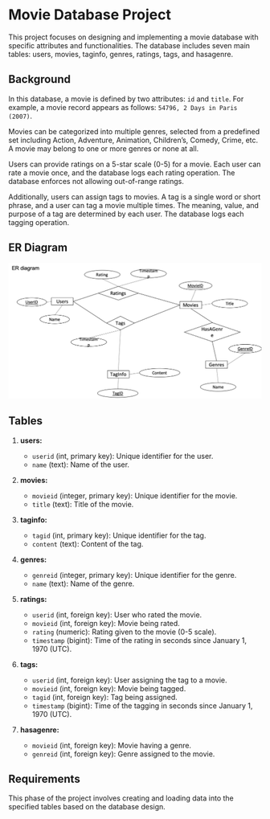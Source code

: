 # Movie Database Project

This project focuses on designing and implementing a movie database with specific attributes and functionalities. The database includes seven main tables: users, movies, taginfo, genres, ratings, tags, and hasagenre.

## Background

In this database, a movie is defined by two attributes: `id` and `title`. For example, a movie record appears as follows: `54796, 2 Days in Paris (2007)`.

Movies can be categorized into multiple genres, selected from a predefined set including Action, Adventure, Animation, Children’s, Comedy, Crime, etc. A movie may belong to one or more genres or none at all.

Users can provide ratings on a 5-star scale (0-5) for a movie. Each user can rate a movie once, and the database logs each rating operation. The database enforces not allowing out-of-range ratings.

Additionally, users can assign tags to movies. A tag is a single word or short phrase, and a user can tag a movie multiple times. The meaning, value, and purpose of a tag are determined by each user. The database logs each tagging operation.

## ER Diagram

![ER Diagram](ER-diagram.png)

## Tables

1. **users:**
   - `userid` (int, primary key): Unique identifier for the user.
   - `name` (text): Name of the user.

2. **movies:**
   - `movieid` (integer, primary key): Unique identifier for the movie.
   - `title` (text): Title of the movie.

3. **taginfo:**
   - `tagid` (int, primary key): Unique identifier for the tag.
   - `content` (text): Content of the tag.

4. **genres:**
   - `genreid` (integer, primary key): Unique identifier for the genre.
   - `name` (text): Name of the genre.

5. **ratings:**
   - `userid` (int, foreign key): User who rated the movie.
   - `movieid` (int, foreign key): Movie being rated.
   - `rating` (numeric): Rating given to the movie (0-5 scale).
   - `timestamp` (bigint): Time of the rating in seconds since January 1, 1970 (UTC).

6. **tags:**
   - `userid` (int, foreign key): User assigning the tag to a movie.
   - `movieid` (int, foreign key): Movie being tagged.
   - `tagid` (int, foreign key): Tag being assigned.
   - `timestamp` (bigint): Time of the tagging in seconds since January 1, 1970 (UTC).

7. **hasagenre:**
   - `movieid` (int, foreign key): Movie having a genre.
   - `genreid` (int, foreign key): Genre assigned to the movie.

## Requirements

This phase of the project involves creating and loading data into the specified tables based on the database design.
